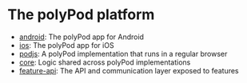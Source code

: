 # The polyPod platform

- [android](android): The polyPod app for Android
- [ios](ios): The polyPod app for iOS
- [podjs](podjs): A polyPod implementation that runs in a regular browser
- [core](core): Logic shared across polyPod implementations
- [feature-api](feature-api): The API and communication layer exposed to features
